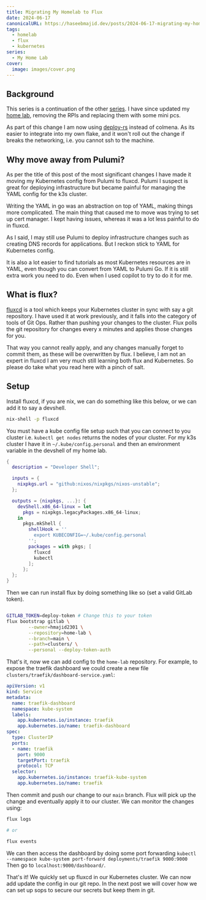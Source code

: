 ```yaml
---
title: Migrating My Homelab to Flux
date: 2024-06-17
canonicalURL: https://haseebmajid.dev/posts/2024-06-17-migrating-my-homelab-to-flux
tags:
  - homelab
  - flux
  - kubernetes
series:
  - My Home Lab
cover:
  image: images/cover.png
---
```

## Background

This series is a continuation of the other [series](/series/setup-raspberry-pi-cluster-with-k3s-and-nixos/). I have
since updated my [home lab](https://docs.homelab.haseebmajid.dev/), removing the RPIs and replacing them with some
mini pcs.

As part of this change I am now using [deploy-rs](https://github.com/serokell/deploy-rs) instead of colmena. As its
easier to integrate into my own flake, and it won't roll out the change if breaks the networking, i.e. you cannot ssh
to the machine.

## Why move away from Pulumi?
As per the title of this post of the most significant changes I have made it moving my Kubernetes config from Pulumi to fluxcd.
Pulumi I suspect is great for deploying infrastructure but became painful for managing the YAML config for the k3s
cluster.

Writing the YAML in go was an abstraction on top of YAML, making things more complicated. The main thing that caused
me to move was trying to set up cert manager. I kept having issues, whereas it was a lot less painful to do in fluxcd.

As I said, I may still use Pulumi to deploy infrastructure changes such as creating DNS records for applications. But
I reckon stick to YAML for Kubernetes config.

It is also a lot easier to find tutorials as most Kubernetes resources are in YAML, even though you can convert from
YAML to Pulumi Go. If it is still extra work you need to do. Even when I used copilot to try to do it for me.


## What is flux?

[fluxcd](https://fluxcd.io/) is a tool which keeps your Kubernetes cluster in sync with say a git repository. I have
used it at work previously, and it falls into the category of tools of Git Ops. Rather than pushing your changes to the
cluster. Flux polls the git repository for changes every x minutes and applies those changes for you.

That way you cannot really apply, and any changes manually forget to commit them, as these will be overwritten by flux.
I believe, I am not an expert in fluxcd I am very much still learning both flux and Kubernetes. So please do take what you
read here with a pinch of salt.

## Setup

Install fluxcd, if you are nix, we can do something like this below, or we can add it to say a devshell.

```bash
nix-shell -p fluxcd

```

You must have a kube config file setup such that you can connect to you cluster i.e. `kubectl get nodes`  returns
the nodes of your cluster. For my k3s cluster I have it in `~/.kube/config.personal` and then an environment variable
in the devshell of my home lab.

```nix {hl_lines=[13-19]}
{
  description = "Developer Shell";

  inputs = {
    nixpkgs.url = "github:nixos/nixpkgs/nixos-unstable";
  };

  outputs = {nixpkgs, ...}: {
    devShell.x86_64-linux = let
      pkgs = nixpkgs.legacyPackages.x86_64-linux;
    in
      pkgs.mkShell {
        shellHook = ''
          export KUBECONFIG=~/.kube/config.personal
        '';
        packages = with pkgs; [
          fluxcd
          kubectl
        ];
      };
  };
}

```

Then we can run install flux by doing something like so (set a valid GitLab token).
```bash

GITLAB_TOKEN=deploy-token # Change this to your token
flux bootstrap gitlab \
        --owner=hmajid2301 \
        --repository=home-lab \
        --branch=main \
        --path=clusters/ \
        --personal --deploy-token-auth
```

That's it, now we can add config to the `home-lab` repository. For example, to expose the traefik dashboard we could
create a new file `clusters/traefik/dashboard-service.yaml`:


```yaml
apiVersion: v1
kind: Service
metadata:
  name: traefik-dashboard
  namespace: kube-system
  labels:
    app.kubernetes.io/instance: traefik
    app.kubernetes.io/name: traefik-dashboard
spec:
  type: ClusterIP
  ports:
  - name: traefik
    port: 9000
    targetPort: traefik
    protocol: TCP
  selector:
    app.kubernetes.io/instance: traefik-kube-system
    app.kubernetes.io/name: traefik
```

Then commit and push our change to our `main` branch. Flux will pick up the change and eventually apply it to our cluster.
We can monitor the changes using:

```bash
flux logs

# or

flux events
```

We can then access the dashboard by doing some port forwarding `kubectl --namespace kube-system port-forward deployments/traefik 9000:9000`
Then go to `localhost:9000/dashboard/`.

That's it! We quickly set up fluxcd in our Kubernetes cluster. We can now add update the config in our git repo. In
the next post we will cover how we can set up sops to secure our secrets but keep them in git.
